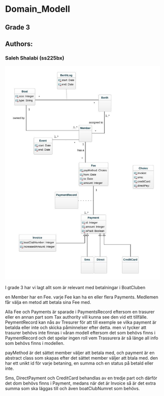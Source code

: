 # Domain_Modell
## Grade 3
## Authors:
### Saleh Shalabi (ss225bx)



![DomainModell_3](./a3.jpg)


I grade 3 har vi lagt allt som är relevant med betalningar i BoatCluben 

en Member har en Fee. varje Fee kan ha en eller flera Payments. Medlemen får välja en metod att betala sina Fee med.

Alla Fee och Payments är sparade i PaymentsRecord eftersom en trasurer eller en annan part som Tax authority vill kunna see den vid ett tillfälle. PeymentRecord kan nås av Tresurer för att till exemple se vilka payment är betalda eller inte och skicka påminnelser efter detta. men vi tycker att trasurer behövs inte finnas i våran modell eftersom det som behövs finns i PaymentRecord och det spelar ingen roll vem Trassurera är så länge all info som behövs finns i modellen.

payMethod är det sättet member väljer att betala med, och payment är en abstract class som skapas efter det sättet member väljer att btala med. den har ett unikt id för varje betaning, en summa och en status på betald eller inte.

Sms, DirectPayment och CreditCard behandlas av en tredje part och därför det dom behövs finns i Payment, medans när det är Invoice så är det extra summa som ska läggas till och även boatClubNumret som behövs.
